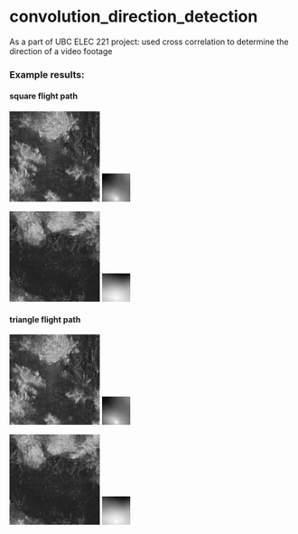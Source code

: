 # convolution_direction_detection

As a part of UBC ELEC 221 project:
used cross correlation to determine the direction of a video footage

### Example results:

#### square flight path
![](assets/tree-cover-square-path-0.gif) ![](outputs/test_s_0.gif)

![](assets/tree-cover-square-path-1.gif) ![](outputs/test_s_1.gif)

#### triangle flight path
![](assets/tree-cover-triangle-path-0.gif) ![](outputs/test_t_0.gif)

![](assets/tree-cover-triangle-path-1.gif) ![](outputs/test_t_1.gif)
